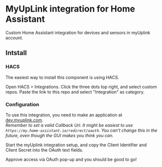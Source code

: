 # MyUpLink integration for Home Assistant
Custom Home Assistant integration for devices and sensors in myUplink account.

## Intstall
### HACS
The easiest way to install this component is using HACS.

Open HACS > Integrations. Click the three dots top right, and select custom repos. Paste the link to this repo and select "Integration" as category.

### Configuration

To use this integration, you need to make an application at [dev.myuplink.com](https://dev.myuplink.com/).  
_Remember to set a valid Callback Url. It might be easiest to use `https://my.home-assistant.io/redirect/oauth`. You can't change this in the future, even though the GUI makes you think you can._

Start the myUplink integration setup, and copy the Client Identifier and Client Secret into the OAuth text fields.

Approve access via OAuth pop-up and you should be good to go!

